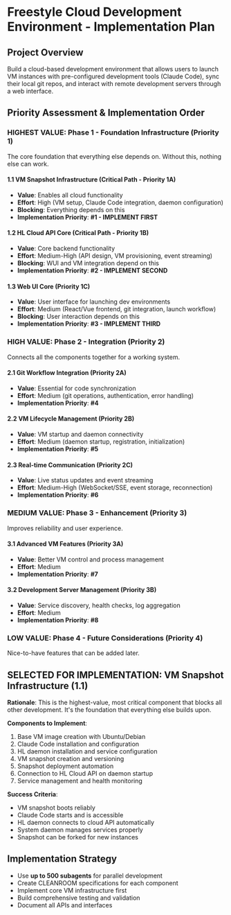 # Freestyle Cloud Development Environment - Implementation Plan

## Project Overview

Build a cloud-based development environment that allows users to launch VM instances with pre-configured development tools (Claude Code), sync their local git repos, and interact with remote development servers through a web interface.

## Priority Assessment & Implementation Order

### **HIGHEST VALUE: Phase 1 - Foundation Infrastructure (Priority 1)**

The core foundation that everything else depends on. Without this, nothing else can work.

#### 1.1 VM Snapshot Infrastructure (Critical Path - Priority 1A)

- **Value**: Enables all cloud functionality
- **Effort**: High (VM setup, Claude Code integration, daemon configuration)
- **Blocking**: Everything depends on this
- **Implementation Priority**: **#1 - IMPLEMENT FIRST**

#### 1.2 HL Cloud API Core (Critical Path - Priority 1B)

- **Value**: Core backend functionality
- **Effort**: Medium-High (API design, VM provisioning, event streaming)
- **Blocking**: WUI and VM integration depend on this
- **Implementation Priority**: **#2 - IMPLEMENT SECOND**

#### 1.3 Web UI Core (Priority 1C)

- **Value**: User interface for launching dev environments
- **Effort**: Medium (React/Vue frontend, git integration, launch workflow)
- **Blocking**: User interaction depends on this
- **Implementation Priority**: **#3 - IMPLEMENT THIRD**

### **HIGH VALUE: Phase 2 - Integration (Priority 2)**

Connects all the components together for a working system.

#### 2.1 Git Workflow Integration (Priority 2A)

- **Value**: Essential for code synchronization
- **Effort**: Medium (git operations, authentication, error handling)
- **Implementation Priority**: **#4**

#### 2.2 VM Lifecycle Management (Priority 2B)

- **Value**: VM startup and daemon connectivity
- **Effort**: Medium (daemon startup, registration, initialization)
- **Implementation Priority**: **#5**

#### 2.3 Real-time Communication (Priority 2C)

- **Value**: Live status updates and event streaming
- **Effort**: Medium-High (WebSocket/SSE, event storage, reconnection)
- **Implementation Priority**: **#6**

### **MEDIUM VALUE: Phase 3 - Enhancement (Priority 3)**

Improves reliability and user experience.

#### 3.1 Advanced VM Features (Priority 3A)

- **Value**: Better VM control and process management
- **Effort**: Medium
- **Implementation Priority**: **#7**

#### 3.2 Development Server Management (Priority 3B)

- **Value**: Service discovery, health checks, log aggregation
- **Effort**: Medium
- **Implementation Priority**: **#8**

### **LOW VALUE: Phase 4 - Future Considerations (Priority 4)**

Nice-to-have features that can be added later.

## **SELECTED FOR IMPLEMENTATION: VM Snapshot Infrastructure (1.1)**

**Rationale**: This is the highest-value, most critical component that blocks all other development. It's the foundation that everything else builds upon.

**Components to Implement**:

1. Base VM image creation with Ubuntu/Debian
2. Claude Code installation and configuration
3. HL daemon installation and service configuration
4. VM snapshot creation and versioning
5. Snapshot deployment automation
6. Connection to HL Cloud API on daemon startup
7. Service management and health monitoring

**Success Criteria**:

- VM snapshot boots reliably
- Claude Code starts and is accessible
- HL daemon connects to cloud API automatically
- System daemon manages services properly
- Snapshot can be forked for new instances

## Implementation Strategy

- Use **up to 500 subagents** for parallel development
- Create CLEANROOM specifications for each component
- Implement core VM infrastructure first
- Build comprehensive testing and validation
- Document all APIs and interfaces
